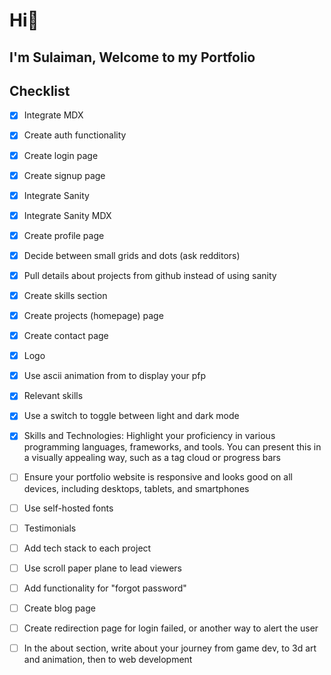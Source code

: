 # Hi👋

## I'm Sulaiman, Welcome to my Portfolio

## Checklist

- [x] Integrate MDX
- [x] Create auth functionality
- [x] Create login page
- [x] Create signup page
- [x] Integrate Sanity
- [x] Integrate Sanity MDX
- [x] Create profile page
- [x] Decide between small grids and dots (ask redditors)
- [x] Pull details about projects from github instead of using sanity
- [x] Create skills section
- [x] Create projects (homepage) page
- [x] Create contact page
- [x] Logo
- [x] Use ascii animation from to display your pfp
- [x] Relevant skills
- [x] Use a switch to toggle between light and dark mode
- [x] Skills and Technologies: Highlight your proficiency in various programming languages, frameworks, and tools. You can present this in a visually appealing way, such as a tag cloud or progress bars
- [ ] Ensure your portfolio website is responsive and looks good on all devices, including desktops, tablets, and smartphones
- [ ] Use self-hosted fonts
- [ ] Testimonials
- [ ] Add tech stack to each project
- [ ] Use scroll paper plane to lead viewers

- [ ] Add functionality for "forgot password"
- [ ] Create blog page
- [ ] Create redirection page for login failed, or another way to alert the user
- [ ] In the about section, write about your journey from game dev, to 3d art and animation, then to web development
